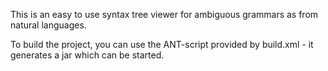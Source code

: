 
This is an easy to use syntax tree viewer for ambiguous grammars
as from natural languages.

To build the project, you can use the ANT-script
provided by build.xml - it generates a jar which can be started.
